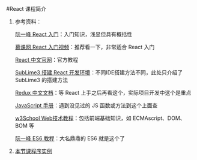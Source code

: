 #React 课程简介

1. 参考资料：

    [阮一峰 React 入门](http://www.ruanyifeng.com/blog/2015/03/react)：入门知识，浅显但具有概括性

    [慕课网 React 入门视频](http://www.imooc.com/learn/504)：推荐看一下，非常适合 React 入门

    [React 中文官网](http://reactjs.cn/)：官方教程

    [SubLime3 搭建 React 开发环境](https://segmentfault.com/a/1190000003698071?_ea=332946)：不同IDE搭建方法不同，此处只介绍了 SubLime3 的搭建方法

    [Redux 中文文档](http://camsong.github.io/redux-in-chinese/index.html)：等 React 上手之后再看这个，实际项目开发中这个是重点

    [JavaScript 手册](https://developer.mozilla.org/zh-CN/docs/Web/JavaScript)：遇到没见过的 JS 函数或方法到这个上面查

    [w3School Web技术教程](http://www.w3school.com.cn/index.html)：包括前端基础知识，如 ECMAscript、DOM、BOM 等

    [阮一峰 ES6 教程](http://es6.ruanyifeng.com/)：大名鼎鼎的 ES6 就是这个了

2. [本节课程序实例](https://github.com/DengXiaChen/react-demos)